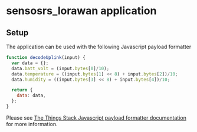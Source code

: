 # sensosrs_lorawan application

## Setup


The application can be used with the following Javascript payload formatter

```javascript
function decodeUplink(input) {
  var data = {};
  data.batt_volt = (input.bytes[0]/10);
  data.temperature = ((input.bytes[1] << 8) + input.bytes[2])/10;
  data.humidity = ((input.bytes[3] << 8) + input.bytes[4])/10;

  return {
    data: data,
  };
}
```
Please see [The Things Stack Javascript payload formatter documentation](https://www.thethingsindustries.com/docs/integrations/payload-formatters/javascript/) for more information.
